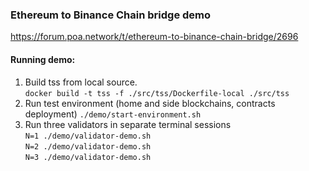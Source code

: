 ### Ethereum to Binance Chain bridge demo

https://forum.poa.network/t/ethereum-to-binance-chain-bridge/2696

#### Running demo:
1) Build tss from local source.  
```docker build -t tss -f ./src/tss/Dockerfile-local ./src/tss```
2) Run test environment (home and side blockchains, contracts deployment)
```./demo/start-environment.sh```
3) Run three validators in separate terminal sessions   
```N=1 ./demo/validator-demo.sh```  
```N=2 ./demo/validator-demo.sh```  
```N=3 ./demo/validator-demo.sh```
